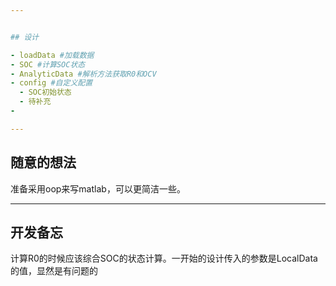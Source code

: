 ```yaml
---


## 设计

- loadData #加载数据
- SOC #计算SOC状态
- AnalyticData #解析方法获取R0和OCV
- config #自定义配置
  - SOC初始状态
  - 待补充
- 

---
```


## 随意的想法


准备采用oop来写matlab，可以更简洁一些。

---



## 开发备忘

计算R0的时候应该综合SOC的状态计算。一开始的设计传入的参数是LocalData的值，显然是有问题的
